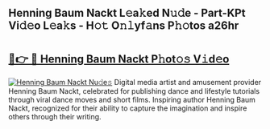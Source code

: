 ## Henning Baum Nackt L𝚎a𝚔ed N𝚞𝚍e - Part-KPt Vi𝚍𝚎o L𝚎a𝚔s - H𝚘𝚝 O𝚗𝚕yf𝚊ns P𝚑𝚘tos a26hr

# <h2><a href="http://kf5zwbj.oniu.top/?m=Henning+Baum+Nackt">🔗👉 🔴 Henning Baum Nackt P𝚑ot𝚘𝚜 V𝚒d𝚎o</a></h2>

[![Henning Baum Nackt Nu𝚍e𝚜](https://i.imgur.com/0qMVB7G.gif)](http://kf5zwbj.oniu.top/?m=Henning+Baum+Nackt)
Digital media artist and amusement provider Henning Baum Nackt, celebrated for publishing dance and lifestyle tutorials through viral dance moves and short films. Inspiring author Henning Baum Nackt, recognized for their ability to capture the imagination and inspire others through their writing.  

